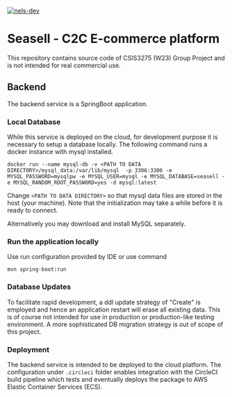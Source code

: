 [![nels-dev](https://circleci.com/gh/nels-dev/csis3275-proj.svg?style=shield)](https://app.circleci.com/pipelines/github/nels-dev/csis3275-proj)

# Seasell - C2C E-commerce platform

This repository contains source code of CSIS3275 (W23) Group Project and is not intended for real commercial use. 

## Backend

The backend service is a SpringBoot application. 



### Local Database

While this service is deployed on the cloud, for development purpose it is necessary to setup a database locally.
The following command runs a docker instance with mysql installed.

```
docker run --name mysql-db -v <PATH TO DATA DIRECTORY>/mysql_data:/var/lib/mysql  -p 3306:3306 -e MYSQL_PASSWORD=mysqlpw -e MYSQL_USER=mysql -e MYSQL_DATABASE=seasell -e MYSQL_RANDOM_ROOT_PASSWORD=yes -d mysql:latest
```
Change `<PATH TO DATA DIRECTORY>` so that mysql data files are stored in the host (your machine). Note that the initialization may take a while before it is ready to connect.

Alternatively you may download and install MySQL separately.



### Run the application locally

Use run configuration provided by IDE or use command
```
mvn spring-boot:run
```



### Database Updates

To facilitate rapid development, a ddl update strategy of "Create" is employed and hence an application restart will erase all existing data.
This is of course not intended for use in production or production-like testing environment. A more sophisticated DB migration strategy is out of scope of this project.



### Deployment

The backend service is intended to be deployed to the cloud platform. The configuration under `.circleci` folder enables integration 
with the CircleCI build pipeline which tests and eventually deploys the package to AWS Elastic Container Services (ECS).
